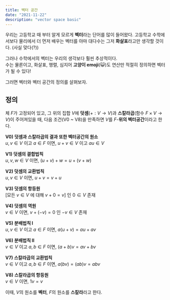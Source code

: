 ```yaml
---
title: 벡터 공간
date: "2021-11-22"
description: "vector space basic"
---
```


우리는 고등학교 때 부터 알게 모르게 **벡터**라는 단어를 많이 들어왔다. 
고등학교 수학에서보다 물리에서 더 먼저 배우는 벡터를 아마 대다수는
그저 **화살표**라고만 생각할 것이다. (사실 맞다(?)) 

그러나 수학에서의 벡터는 우리의 생각보다 훨씬 추상적이다. \
수는 물론이고, 화살표, 행렬, 심지어 **고양이 emoji**(😺)도 연산만 적절히 
정의하면 벡터가 될 수 있다!

그러면 벡터와 벡터 공간의 정의를 살펴보자.

## 정의

체 $F$가 고정되어 있고, 그 위의 집합 $V$에 **덧셈**($+ : V \to V$)과 
**스칼라곱**(함수 $F \times V \to V$)이 주어져있을 때, 
다음 조건(V0 ~ V8)을 만족하면 $V$를 $F$-**위의 벡터공간**이라고 한다.

**V0) 덧셈과 스칼라곱의 결과 또한 벡터공간의 원소** \
$u,v \in V$ 이고 $a \in F$ 이면, $u + v \in V$ 이고 $au \in V$

**V1) 덧셈의 결합법칙** \
$u, v, w \in V$ 이면, $(u+v) + w = u + (v+w)$

**V2) 덧셈의 교환법칙** \
$u,v \in V$ 이면, $u + v = v + u$

**V3) 덧셈의 항등원** \
[모든 $v \in V$ 에 대해 $v + 0 = v$] 인 $0 \in V$ 존재

**V4) 덧셈의 역원** \
$v \in V$ 이면, $v + (-v) = 0$ 인 $-v \in V$ 존재

**V5) 분배법칙 I** \
$u,v \in V$ 이고 $a \in F$ 이면, $a(u+v) = au + av$

**V6) 분배법칙 II** \
$v \in V$ 이고 $a,b \in F$ 이면, $(a+b) v = av + bv$

**V7) 스칼라곱의 교환법칙** \
$v \in V$ 이고 $a,b \in F$ 이면, $a(bv) = (ab)v = abv$

**V8) 스칼라곱의 항등원** \
$v \in V$  이면, $1 v = v$

이때, $V$의 원소를 **벡터**, $F$의 원소를 **스칼라**라고 한다.
